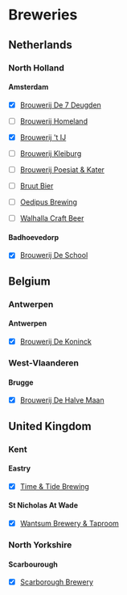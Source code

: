 # Breweries

## Netherlands

### North Holland

#### Amsterdam

- [x] [Brouwerij De 7 Deugden]()

- [ ] [Brouwerij Homeland](breweries/NL/NH/Amsterdam/Brouwerij_Homeland.md)

- [x] [Brouwerij 't IJ](breweries/NL/NH/Amsterdam/Brouwerij_t_IJ.md)

- [ ] [Brouwerij Kleiburg](breweries/NL/NH/Amsterdam/Brouwerij_Kleiburg.md)

- [ ] [Brouwerij Poesiat & Kater]()

- [ ] [Bruut Bier]()

- [ ] [Oedipus Brewing]()

- [ ] [Walhalla Craft Beer](breweries/NL/NH/Amsterdam/Walhalla_Craft_Beer.md)

#### Badhoevedorp

- [x] [Brouwerij De School]()

## Belgium

### Antwerpen

#### Antwerpen

- [x] [Brouwerij De Koninck]()

### West-Vlaanderen

#### Brugge

- [x] [Brouwerij De Halve Maan]()

## United Kingdom

### Kent

#### Eastry

- [x] [Time & Tide Brewing]()

#### St Nicholas At Wade

- [x] [Wantsum Brewery & Taproom]()

### North Yorkshire

#### Scarbourough

- [x] [Scarborough Brewery]()
